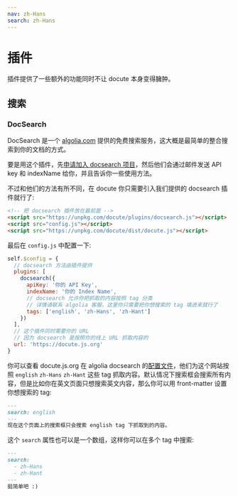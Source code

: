 ```yaml
---
nav: zh-Hans
search: zh-Hans
---
```


# 插件

插件提供了一些额外的功能同时不让 docute 本身变得臃肿。

## 搜索

### DocSearch

DocSearch 是一个 [algolia.com](http://algolia.com) 提供的免费搜索服务，这大概是最简单的整合搜索到你的文档的方式。

要是用这个插件，先[申请加入 docsearch 项目](https://community.algolia.com/docsearch/)，然后他们会通过邮件发送 API key 和 indexName 给你，并且告诉你一些使用方法。

不过和他们的方法有所不同，在 docute 你只需要引入我们提供的 docsearch 插件就行了:

```html
<!-- 把 docsearch 插件放在最前面 -->
<script src="https://unpkg.com/docute/plugins/docsearch.js"></script>
<script src="config.js"></script>
<script src="https://unpkg.com/docute/dist/docute.js"></script>
```

最后在 `config.js` 中配置一下:

```js
self.$config = {
  // docsearch 方法由插件提供
  plugins: [
    docsearch({
      apiKey: '你的 API Key',
      indexName: '你的 Index Name',
      // docsearch 允许你把抓取的内容按照 tag 分类
      // 详情请联系 algolia 客服，这里你只需要把你想搜索的 tag 填进来就行了
      tags: ['english', 'zh-Hans', 'zh-Hant']
    })
  ],
  // 这个插件同时需要你的 URL
  // 因为 docsearch 是按照你的线上 URL 抓取内容的
  url: 'https://docute.js.org'
}
```

你可以查看 docute.js.org 在 algolia docsearch 的[配置文件](https://github.com/algolia/docsearch-configs/blob/master/configs/docute.json)，他们为这个网站按照 `english` `zh-Hans` `zh-Hant` 这些 tag 抓取内容。默认情况下搜索框会搜索所有内容，但是比如你在英文页面只想搜索英文内容，那么你可以用 front-matter 设置你想搜索的 tag:

```markdown
---
search: english
---
现在这个页面上的搜索框只会搜索 english tag 下抓取到的内容。
```

这个 `search` 属性也可以是一个数组，这样你可以在多个 tag 中搜索:

```markdown
---
search: 
  - zh-Hans
  - zh-Hant
---
挺简单吧 :)
```
